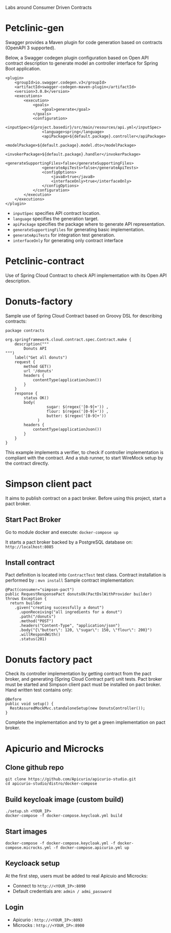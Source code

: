 Labs around Consumer Driven Contracts 


# Petclinic-gen

Swagger provides a Maven plugin for code generation based on contracts (OpenAPI 3 supported).

Below, a Swagger codegen plugin configuration based on Open API contract description to generate model an controller interface for Spring Boot application.
```
<plugin>
    <groupId>io.swagger.codegen.v3</groupId>
    <artifactId>swagger-codegen-maven-plugin</artifactId>
    <version>3.0.8</version>
    <executions>
        <execution>
            <goals>
                <goal>generate</goal>
            </goals>
            <configuration>
                <inputSpec>${project.basedir}/src/main/resources/api.yml</inputSpec>
                <language>spring</language>
                <apiPackage>${default.package}.controller</apiPackage>
                <modelPackage>${default.package}.model.dto</modelPackage>
                <invokerPackage>${default.package}.handler</invokerPackage>
                <generateSupportingFiles>false</generateSupportingFiles>
                <generateApiTests>false</generateApiTests>
                <configOptions>
                    <java8>true</java8>
                    <interfaceOnly>true</interfaceOnly>
                </configOptions>
            </configuration>
        </execution>
    </executions>
</plugin>
```
* ``inputSpec`` specifies API contract location.
* ``language`` specifies the generation target.
* ``apiPackage`` specifies the package where to generate API representation.
* ``generateSupportingFiles`` for generating  basic implementation.
* ``generateApiTests`` for integration test generation.
* ``interfaceOnly`` for generating only contract interface

# Petclinic-contract

Use of Spring Cloud Contract to check API implementation with its Open API description.

# Donuts-factory

Sample use of Spring Cloud Contract based on Groovy DSL for describing contracts:
```
package contracts

org.springframework.cloud.contract.spec.Contract.make {
    description("""
        Donuts API
""")
    label("Get all donuts")
    request {
        method GET()
        url '/donuts'
        headers {
            contentType(applicationJson())
        }
    }
    response {
        status OK()
        body(
                  sugar: $(regex('[0-9]+')) ,
                  flour: $(regex('[0-9]+')) ,
                  butter: $(regex('[0-9]+'))
              )
        headers {
            contentType(applicationJson())
        }
    }
}

```

This example implements a verifier, to check if controller implementation is compliant with the contract.
And a stub runner, to start WireMock setup by the contract directly. 

# Simpson client pact

It aims to publish contract on a pact broker.
Before using this project, start a pact broker.

## Start Pact Broker

Go to module docker and execute:
```docker-compose up```

It starts a pact broker backed by a PostgreSQL database on: ``http://localhost:8085``

## Install contract

Pact definition is located into ```ContractTest``` test class.
Contract installation is performed by : ``mvn install``
Sample contract implementation:
```
@Pact(consumer="simpson-pact")
public RequestResponsePact donutsOk(PactDslWithProvider builder) throws Exception {
  return builder
    .given("creating successfully a donut")
      .uponReceiving("all ingredients for a donut")
      .path("/donuts")
      .method("POST")
      .headers("Content-Type", "application/json")
      .body("{\"butter\": 120, \"sugar\": 150, \"flour\": 200}")
      .willRespondWith()
      .status(201)
```

# Donuts factory pact

Check its controller implementation by getting contract from the pact broker, and generating (Spring Cloud Contract part) unit tests.
Pact broker must be started and Simpson client pact must be installed on pact broker.
Hand written test contains only:
```
@Before
public void setup() {
  RestAssuredMockMvc.standaloneSetup(new DonutsController());
}
```
Complete the implementation and try to get a green implementation on pact broker.

# Apicurio and Microcks

## Clone github repo

```
git clone https://github.com/Apicurio/apicurio-studio.git
cd apicurio-studio/distro/docker-compose
```

## Build keycloak image (custom build)

```
./setup.sh <YOUR_IP>
docker-compose -f docker-compose.keycloak.yml build
```

## Start images

```
docker-compose -f docker-compose.keycloak.yml -f docker-compose.microcks.yml -f docker-compose.apicurio.yml up
```

## Keycloack setup

At the first step, users must be added to real Apicuio and Microcks:
* Connect to `http://<YOUR_IP>:8090`
* Default credentials are: `admin / admi_password`

## Login

* Apicurio : ``http://<YOUR_IP>:8093``
* Microcks : ``http://<YOUR_IP>:8900``
